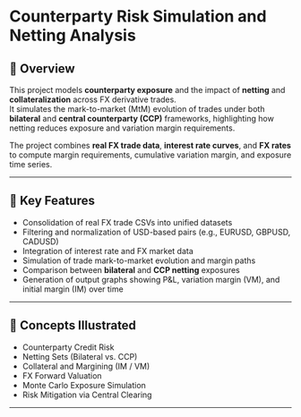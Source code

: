 # Counterparty Risk Simulation and Netting Analysis

## 📘 Overview
This project models **counterparty exposure** and the impact of **netting** and **collateralization** across FX derivative trades.  
It simulates the mark-to-market (MtM) evolution of trades under both **bilateral** and **central counterparty (CCP)** frameworks, highlighting how netting reduces exposure and variation margin requirements.

The project combines **real FX trade data**, **interest rate curves**, and **FX rates** to compute margin requirements, cumulative variation margin, and exposure time series.

---

## 🧩 Key Features
- Consolidation of real FX trade CSVs into unified datasets  
- Filtering and normalization of USD-based pairs (e.g., EURUSD, GBPUSD, CADUSD)  
- Integration of interest rate and FX market data  
- Simulation of trade mark-to-market evolution and margin paths  
- Comparison between **bilateral** and **CCP netting** exposures  
- Generation of output graphs showing P&L, variation margin (VM), and initial margin (IM) over time

---

## 🧠 Concepts Illustrated
- Counterparty Credit Risk  
- Netting Sets (Bilateral vs. CCP)  
- Collateral and Margining (IM / VM)  
- FX Forward Valuation  
- Monte Carlo Exposure Simulation  
- Risk Mitigation via Central Clearing

---
